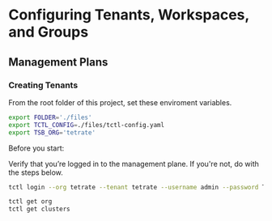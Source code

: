 # Configuring Tenants, Workspaces, and Groups

## Management Plans

### Creating Tenants

From the root folder of this project, set these enviroment variables.
```bash
export FOLDER='./files'
export TCTL_CONFIG=./files/tctl-config.yaml
export TSB_ORG='tetrate'

```

Before you start:

Verify that you’re logged in to the management plane. If you're not, do with the steps below.

```bash
tctl login --org tetrate --tenant tetrate --username admin --password Tetrate123

tctl get org
tctl get clusters

```

